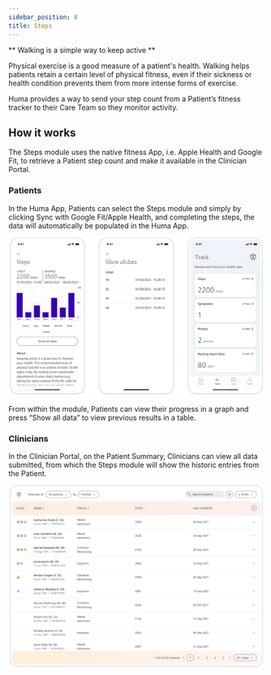```yaml
---
sidebar_position: 8
title: Steps 
---
```


** Walking is a simple way to keep active **

Physical exercise is a good measure of a patient's health. Walking helps patients retain a certain level of physical fitness, even if their sickness or health condition prevents them from more intense forms of exercise.

Huma provides a way to send your step count from a Patient’s fitness tracker to their Care Team so they monitor activity.

## How it works

The Steps module uses the native fitness App, i.e. Apple Health and Google Fit, to retrieve a Patient step count and make it available in the Clinician Portal.

### Patients

In the Huma App, Patients can select the Steps module and simply by clicking Sync with Google Fit/Apple Health, and completing the steps, the data will automatically be populated in the Huma App.

![Adding steps tracking in the Huma App](./assets/steps.svg)

From within the module, Patients can view their progress in a graph and press “Show all data” to view previous results in a table. 

### Clinicians

In the Clinician Portal, on the Patient Summary, Clinicians can view all data submitted, from which the Steps module will show the historic entries from the Patient.

![](./assets/cp-patient-list-steps.png)